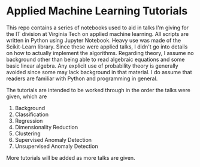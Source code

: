# Applied Machine Learning Tutorials

This repo contains a series of notebooks used to aid in talks I'm giving for the IT division at Virginia Tech on applied machine learning. All scripts are written in Python using Jupyter Notebook. Heavy use was made of the Scikit-Learn library. Since these were applied talks, I didn't go into details on how to actually implement the algorithms. Regarding theory, I assume no background other than being able to read algebraic equations and some basic linear algebra. Any explicit use of probability theory is generally avoided since some may lack background in that material. I do assume that readers are familiar with Python and programming in general.

The tutorials are intended to be worked through in the order the talks were given, which are
1. Background
2. Classification
3. Regression
4. Dimensionality Reduction
5. Clustering
6. Supervised Anomaly Detection
7. Unsupervised Anomaly Detection

More tutorials will be added as more talks are given.
